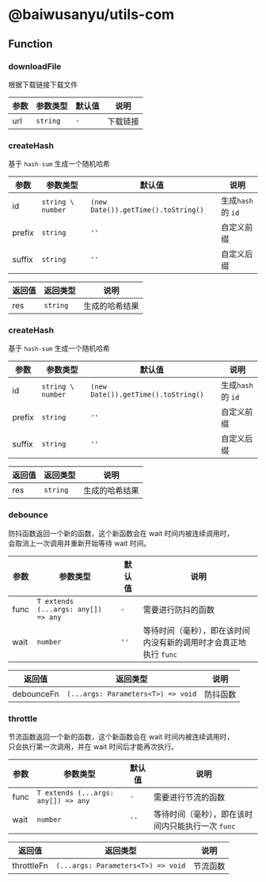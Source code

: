 # @baiwusanyu/utils-com

## Function

### downloadFile

根据下载链接下载文件

| 参数     | 参数类型                            | 默认值     | 说明       |
|--------|---------------------------------|---------|----------|
| url    | `string`                        | `-`     | 下载链接     |

### createHash

基于 `hash-sum` 生成一个随机哈希

| 参数  | 参数类型              | 默认值                                 | 说明             |
|-----|-------------------|-------------------------------------|----------------|
| id  | `string \ number` | `(new Date()).getTime().toString()` | 生成`hash` 的 `id` |
| prefix | `string`          | `''`                             | 自定义前缀          |
| suffix | `string`          | `''`                             | 自定义后缀          |

| 返回值 | 返回类型     | 说明      |
|-----|----------|---------|
| res | `string` | 生成的哈希结果 |

### createHash

基于 `hash-sum` 生成一个随机哈希

| 参数  | 参数类型              | 默认值                                 | 说明             |
|-----|-------------------|-------------------------------------|----------------|
| id  | `string \ number` | `(new Date()).getTime().toString()` | 生成`hash` 的 `id` |
| prefix | `string`          | `''`                             | 自定义前缀          |
| suffix | `string`          | `''`                             | 自定义后缀          |

| 返回值 | 返回类型     | 说明      |
|-----|----------|---------|
| res | `string` | 生成的哈希结果 |

### debounce

防抖函数返回一个新的函数，这个新函数会在 wait 时间内被连续调用时，  
会取消上一次调用并重新开始等待 wait 时间。

| 参数     | 参数类型                                  | 默认值  | 说明                                 |
|--------|---------------------------------------|------|------------------------------------|
| func   | `T extends (...args: any[]) => any`   | `-`  | 需要进行防抖的函数                          |
| wait   | `number`                              | `''` | 等待时间（毫秒），即在该时间内没有新的调用时才会真正地执行 `func` |

| 返回值        | 返回类型                                | 说明        |
|------------|-------------------------------------|-----------|
| debounceFn | `(...args: Parameters<T>) => void`  | 防抖函数   |

### throttle

节流函数返回一个新的函数，这个新函数会在 wait 时间内被连续调用时，  
只会执行第一次调用，并在 wait 时间后才能再次执行。

| 参数     | 参数类型                                  | 默认值  | 说明                                 |
|--------|---------------------------------------|------|------------------------------------|
| func   | `T extends (...args: any[]) => any`   | `-`  | 需要进行节流的函数                          |
| wait   | `number`                              | `''` | 等待时间（毫秒），即在该时间内只能执行一次 `func`|

| 返回值        | 返回类型                                | 说明        |
|------------|-------------------------------------|-----------|
| throttleFn | `(...args: Parameters<T>) => void`  | 节流函数   |